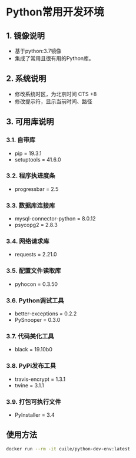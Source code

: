 # Python常用开发环境

## 1. 镜像说明

- 基于python:3.7镜像
- 集成了常用且很有用的Python库。

## 2. 系统说明

- 修改系统时区，为北京时间 CTS +8
- 修改提示符，显示当前时间、路径

## 3. 可用库说明

### 3.1. 自带库

- pip = 19.3.1
- setuptools = 41.6.0

### 3.2. 程序执进度条

- progressbar = 2.5

### 3.3. 数据库连接库

- mysql-connector-python = 8.0.12
- psycopg2 = 2.8.3

### 3.4. 网络请求库

- requests = 2.21.0

### 3.5. 配置文件读取库

- pyhocon = 0.3.50

### 3.6. Python调试工具

- better-exceptions = 0.2.2
- PySnooper = 0.3.0

### 3.7. 代码美化工具

- black = 19.10b0

### 3.8. PyPi发布工具

- travis-encrypt = 1.3.1
- twine = 3.1.1

### 3.9. 打包可执行文件

- PyInstaller = 3.4

## 使用方法

```bash
docker run --rm -it cuile/python-dev-env:latest
```

